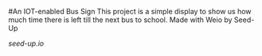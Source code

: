 #An IOT-enabled Bus Sign
This project is a simple display to show us how much time there is left till the next bus to school. Made with Weio by Seed-Up

*seed-up.io*